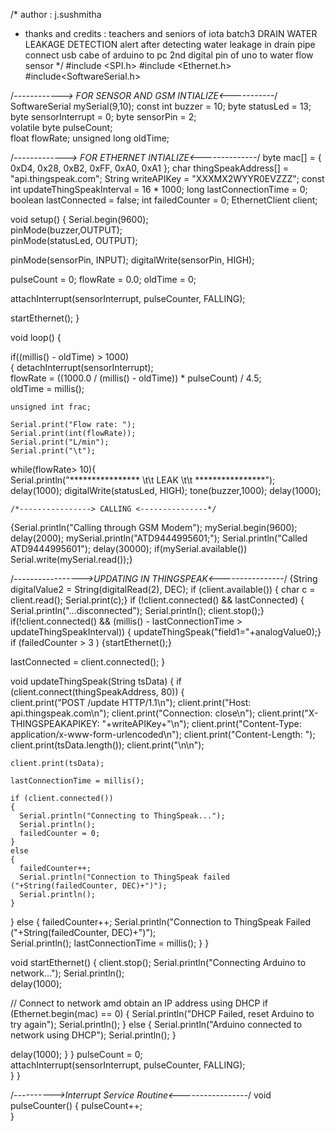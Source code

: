 /* author             : j.sushmitha
 * thanks and credits : teachers and seniors of iota batch3
DRAIN WATER LEAKAGE DETECTION 
alert after detecting water leakage in drain pipe
connect usb cabe of arduino to pc
2nd digital pin of uno to water flow sensor
 */
#include <SPI.h>
#include <Ethernet.h>
#include<SoftwareSerial.h>

/*------------> FOR SENSOR AND GSM INTIALIZE<-----------*/
SoftwareSerial mySerial(9,10);
const int buzzer     = 10;
byte statusLed       = 13;
byte sensorInterrupt = 0; 
byte sensorPin       = 2;                                                    
volatile byte pulseCount;  
float flowRate;
unsigned long oldTime;

/*-------------> FOR ETHERNET INTIALIZE<--------------*/
byte mac[] = { 0xD4, 0x28, 0xB2, 0xFF, 0xA0, 0xA1 }; 
char thingSpeakAddress[] = "api.thingspeak.com";
String writeAPIKey = "XXXMX2WYYR0EVZZZ";
const int updateThingSpeakInterval = 16 * 1000; 
long lastConnectionTime = 0; 
boolean lastConnected = false;
int failedCounter = 0;
EthernetClient client;

void setup()
{
  Serial.begin(9600);                                                                 
  pinMode(buzzer,OUTPUT);                                                             
  pinMode(statusLed, OUTPUT);                                                        
                                                   
  pinMode(sensorPin, INPUT);
  digitalWrite(sensorPin, HIGH);                                                     

  pulseCount        = 0;
  flowRate          = 0.0;
  oldTime           = 0;
  
 attachInterrupt(sensorInterrupt, pulseCounter, FALLING);  

startEthernet(); 
}

void loop()
{
   
   if((millis() - oldTime) > 1000)                                                     
  { 
    detachInterrupt(sensorInterrupt);                                                  
    flowRate = ((1000.0 / (millis() - oldTime)) * pulseCount) / 4.5;     
    oldTime = millis();                                                                
                                                 
      
    unsigned int frac;
   
    Serial.print("Flow rate: ");                                                       
    Serial.print(int(flowRate));                                                       
    Serial.print("L/min");
    Serial.print("\t");      
 while(flowRate> 10){                            
    Serial.println("**************** \t\t LEAK \t\t ****************");                
    delay(1000);
    digitalWrite(statusLed, HIGH); 
    tone(buzzer,1000);
    delay(1000);
	
	
	/*----------------> CALLING <---------------*/
{Serial.println("Calling through GSM Modem");
mySerial.begin(9600);
delay(2000);
mySerial.println("ATD9444995601;");
Serial.println("Called ATD9444995601");
delay(30000);
if(mySerial.available())
Serial.write(mySerial.read());}

/*----------------->UPDATING IN THINGSPEAK<----------------*/
 {String digitalValue2 = String(digitalRead(2), DEC);
 if (client.available())
  { char c = client.read();
    Serial.print(c);}
  if (!client.connected() && lastConnected)
  { Serial.println("...disconnected");
    Serial.println();
    client.stop();}
  if(!client.connected() && (millis() - lastConnectionTime > updateThingSpeakInterval))
  {  updateThingSpeak("field1="+analogValue0);}
  if (failedCounter > 3 ) 
  {startEthernet();}
  
  lastConnected = client.connected();
}

void updateThingSpeak(String tsData)
{
  if (client.connect(thingSpeakAddress, 80))
  {         
    client.print("POST /update HTTP/1.1\n");
    client.print("Host: api.thingspeak.com\n");
    client.print("Connection: close\n");
    client.print("X-THINGSPEAKAPIKEY: "+writeAPIKey+"\n");
    client.print("Content-Type: application/x-www-form-urlencoded\n");
    client.print("Content-Length: ");
    client.print(tsData.length());
    client.print("\n\n");

    client.print(tsData);
    
    lastConnectionTime = millis();
    
    if (client.connected())
    {
      Serial.println("Connecting to ThingSpeak...");
      Serial.println(); 
      failedCounter = 0;
    }
    else
    {
      failedCounter++;
      Serial.println("Connection to ThingSpeak failed ("+String(failedCounter, DEC)+")");   
      Serial.println();
    }
    
  }
  else
  {
    failedCounter++;
    Serial.println("Connection to ThingSpeak Failed ("+String(failedCounter, DEC)+")");   
    Serial.println();
    lastConnectionTime = millis(); 
  }
}

void startEthernet()
{
  client.stop();
  Serial.println("Connecting Arduino to network...");
  Serial.println();  
  delay(1000);
  
  // Connect to network amd obtain an IP address using DHCP
  if (Ethernet.begin(mac) == 0)
  {
    Serial.println("DHCP Failed, reset Arduino to try again");
    Serial.println();
  }
  else
  {
    Serial.println("Arduino connected to network using DHCP");
    Serial.println();
  }
  
  delay(1000);
}
   } 
    pulseCount = 0;                                                                 
   attachInterrupt(sensorInterrupt, pulseCounter, FALLING);                         
  }
}

/*---------->Interrupt Service Routine<-----------------*/
void pulseCounter()
{
  pulseCount++;                                                                      
}
